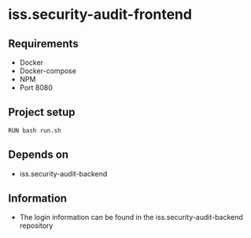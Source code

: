 # iss.security-audit-frontend

## Requirements
- Docker
- Docker-compose
- NPM
- Port 8080

## Project setup
```RUN bash run.sh```

## Depends on
- iss.security-audit-backend

## Information
- The login information can be found in the iss.security-audit-backend repository